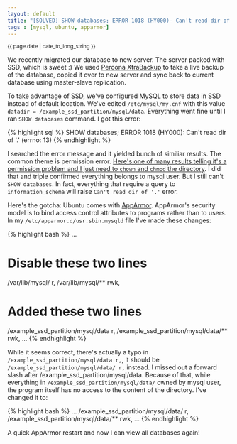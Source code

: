 ```yaml
---
layout: default
title: "[SOLVED] SHOW databases; ERROR 1018 (HY000)- Can't read dir of '.' (errno- 13)"
tags : [mysql, ubuntu, apparmor]
---
```

<p><small>{{ page.date | date_to_long_string }}</small></p>

We recently migrated our database to new server. The server packed with SSD, which is sweet :) We used [Percona XtraBackup](http://www.percona.com/software/percona-xtrabackup) to take a live backup of the database, copied it over to new server and sync back to current database using master-slave replication.

To take advantage of SSD, we've configured MySQL to store data in SSD instead of default location. We've edited `/etc/mysql/my.cnf` with this value `datadir = /example_ssd_partition/mysql/data`. Everything went fine until I ran `SHOW databases` command. I got this error:

{% highlight sql %}
  SHOW databases;
  ERROR 1018 (HY000): Can't read dir of '.' (errno: 13)
{% endhighlight %}

I searched the error message and it yielded bunch of similiar results. The common theme is permission error. [Here's one of many results telling it's a permission problem and I just need to `chown` and `chmod` the directory](http://stackoverflow.com/questions/11066411/mysql-error-error-1018-hy000-cant-read-dir-of-errno-13). I did that and triple confirmed everything belongs to mysql user. But I still can't `SHOW databases`. In fact, everything that require a query to `information_schema` will raise `Can't read dir of '.'` error.

Here's the gotcha: Ubuntu comes with [AppArmor](https://wiki.ubuntu.com/AppArmor). AppArmor's security model is to bind access control attributes to programs rather than to users. In my `/etc/apparmor.d/usr.sbin.mysqld` file I've made these changes:

{% highlight bash %}
  ...
  # Disable these two lines
  /var/lib/mysql/ r,
  /var/lib/mysql/** rwk,

  # Added these two lines
  /example_ssd_partition/mysql/data r,
  /example_ssd_partition/mysql/data/** rwk,
  ...
{% endhighlight %}

While it seems correct, there's actually a typo in `/example_ssd_partition/mysql/data r,`, it should be `/example_ssd_partition/mysql/data/ r,` instead. I missed out a forward slash after /example_ssd_partition/mysql/data. Because of that, while everything in `/example_ssd_partition/mysql/data/` owned by mysql user, the program itself has no access to the content of the directory. I've changed it to:

{% highlight bash %}
  ...
  /example_ssd_partition/mysql/data/ r,
  /example_ssd_partition/mysql/data/** rwk,
  ...
{% endhighlight %}

A quick AppArmor restart and now I can view all databases again!